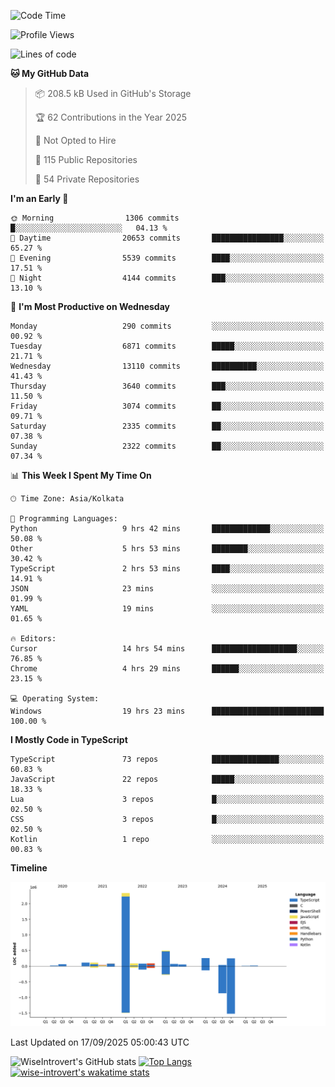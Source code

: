 <!--START_SECTION:waka-->
![Code Time](http://img.shields.io/badge/Code%20Time-2%2C516%20hrs%2055%20mins-blue)

![Profile Views](http://img.shields.io/badge/Profile%20Views-1-blue)

![Lines of code](https://img.shields.io/badge/From%20Hello%20World%20I%27ve%20Written-4.1%20million%20lines%20of%20code-blue)

**🐱 My GitHub Data** 

> 📦 208.5 kB Used in GitHub's Storage 
 > 
> 🏆 62 Contributions in the Year 2025
 > 
> 🚫 Not Opted to Hire
 > 
> 📜 115 Public Repositories 
 > 
> 🔑 54 Private Repositories 
 > 
**I'm an Early 🐤** 

```text
🌞 Morning                1306 commits        █░░░░░░░░░░░░░░░░░░░░░░░░   04.13 % 
🌆 Daytime                20653 commits       ████████████████░░░░░░░░░   65.27 % 
🌃 Evening                5539 commits        ████░░░░░░░░░░░░░░░░░░░░░   17.51 % 
🌙 Night                  4144 commits        ███░░░░░░░░░░░░░░░░░░░░░░   13.10 % 
```
📅 **I'm Most Productive on Wednesday** 

```text
Monday                   290 commits         ░░░░░░░░░░░░░░░░░░░░░░░░░   00.92 % 
Tuesday                  6871 commits        █████░░░░░░░░░░░░░░░░░░░░   21.71 % 
Wednesday                13110 commits       ██████████░░░░░░░░░░░░░░░   41.43 % 
Thursday                 3640 commits        ███░░░░░░░░░░░░░░░░░░░░░░   11.50 % 
Friday                   3074 commits        ██░░░░░░░░░░░░░░░░░░░░░░░   09.71 % 
Saturday                 2335 commits        ██░░░░░░░░░░░░░░░░░░░░░░░   07.38 % 
Sunday                   2322 commits        ██░░░░░░░░░░░░░░░░░░░░░░░   07.34 % 
```


📊 **This Week I Spent My Time On** 

```text
🕑︎ Time Zone: Asia/Kolkata

💬 Programming Languages: 
Python                   9 hrs 42 mins       █████████████░░░░░░░░░░░░   50.08 % 
Other                    5 hrs 53 mins       ████████░░░░░░░░░░░░░░░░░   30.42 % 
TypeScript               2 hrs 53 mins       ████░░░░░░░░░░░░░░░░░░░░░   14.91 % 
JSON                     23 mins             ░░░░░░░░░░░░░░░░░░░░░░░░░   01.99 % 
YAML                     19 mins             ░░░░░░░░░░░░░░░░░░░░░░░░░   01.65 % 

🔥 Editors: 
Cursor                   14 hrs 54 mins      ███████████████████░░░░░░   76.85 % 
Chrome                   4 hrs 29 mins       ██████░░░░░░░░░░░░░░░░░░░   23.15 % 

💻 Operating System: 
Windows                  19 hrs 23 mins      █████████████████████████   100.00 % 
```

**I Mostly Code in TypeScript** 

```text
TypeScript               73 repos            ███████████████░░░░░░░░░░   60.83 % 
JavaScript               22 repos            █████░░░░░░░░░░░░░░░░░░░░   18.33 % 
Lua                      3 repos             █░░░░░░░░░░░░░░░░░░░░░░░░   02.50 % 
CSS                      3 repos             █░░░░░░░░░░░░░░░░░░░░░░░░   02.50 % 
Kotlin                   1 repo              ░░░░░░░░░░░░░░░░░░░░░░░░░   00.83 % 
```



**Timeline**

![Lines of Code chart](https://raw.githubusercontent.com/wise-introvert/wise-introvert/master/assets/bar_graph.png)


 Last Updated on 17/09/2025 05:00:43 UTC
<!--END_SECTION:waka-->

![WiseIntrovert's GitHub stats](https://github-readme-stats.vercel.app/api?username=wise-introvert&count_private=true&show_icons=true)
[![Top Langs](https://github-readme-stats.vercel.app/api/top-langs/?username=wise-introvert&langs_count=10)](https://github.com/anuraghazra/github-readme-stats)
[![wise-introvert's wakatime stats](https://github-readme-stats.vercel.app/api/wakatime?username=wiseintrovert)](https://github.com/anuraghazra/github-readme-stats)

